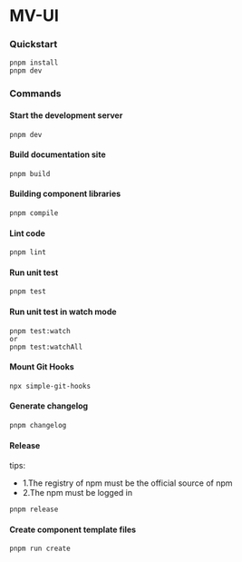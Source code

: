 # MV-UI

### Quickstart

```shell
pnpm install
pnpm dev
```

### Commands

#### Start the development server

```shell
pnpm dev
```

#### Build documentation site

```shell
pnpm build
```

#### Building component libraries

```shell
pnpm compile
```

#### Lint code

```shell
pnpm lint
```

#### Run unit test

```shell
pnpm test
```

#### Run unit test in watch mode

```shell
pnpm test:watch 
or
pnpm test:watchAll 
```

#### Mount Git Hooks

```shell
npx simple-git-hooks
```

#### Generate changelog

```shell
pnpm changelog
```

#### Release

tips: 
- 1.The registry of npm must be the official source of npm
- 2.The npm must be logged in

```shell
pnpm release
```

#### Create component template files

```shell
pnpm run create
```

